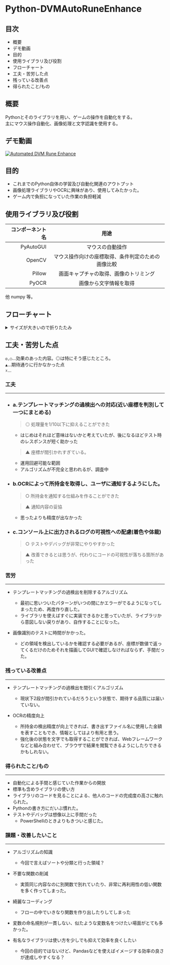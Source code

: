 # Python-DVMAutoRuneEnhance

## 目次
+ 概要
+ デモ動画
+ 目的
+ 使用ライブラリ及び役割
+ フローチャート
+ 工夫・苦労した点
+ 残っている改善点
+ 得られたこと/もの  

## 概要
  
Pythonとそのライブラリを用い、ゲームの操作を自動化をする。  
主にマウス操作自動化、画像処理と文字認識を使用する。

## デモ動画

[![Automated DVM Rune Enhance](https://img.youtube.com/vi/fQdml7Xbw2A/0.jpg)](https://www.youtube.com/watch?v=fQdml7Xbw2A)

## 目的

+ これまでのPython自体の学習及び自動化関連のアウトプット  
+ 画像処理ライブラリやOCRに興味があり、使用してみたかった。
+ ゲーム内で負担になっていた作業の負担軽減

## 使用ライブラリ及び役割

|コンポーネント名|用途|
|---:|:---:|
|PyAutoGUI|マウスの自動操作|
|OpenCV|マウス操作向けの座標取得、条件判定のための画像比較|
|Pillow|画面キャプチャの取得、画像のトリミング|
|PyOCR|画像から文字情報を取得|  
  

他 numpy 等。  
  

## フローチャート

<details><summary>サイズが大きいので折りたたみ</summary>

![フローチャート](https://github.com/StarsandLabo/Python-DVMAutoRuneEnhance/blob/main/program/flowchart_2022-04-17.jpg)  

</details>

## 工夫・苦労した点

`◎,○`…効果のあった内容。◎は特にそう感じたところ。  
`▲`…期待通りに行かなかった点  
`☓`…

### 工夫  
---

+ ### a.テンプレートマッチングの過検出への対応(近い座標を判別して一つにまとめる)  
    > ◎ 処理量を1/10以下に抑えることができた  
    + はじめはそれほど意味はないかと考えていたが、後になるほどテスト時のレスポンスが短く助かった
    
    > ▲ 座標が間引かれすぎている。  
    + 運用回避可能な範囲  
    + アルゴリズムが不完全と思われるが、調査中  
    
+ ### b.OCRによって所持金を取得し、ユーザに通知するようにした。  
    > ○ 所持金を通知する仕組みを作ることができた  

    > ▲ 通知内容の妥協  
    + 思ったよりも精度が出なかった  

+ ### c.コンソール上に出力されるログの可視性への配慮(着色や体裁)  
    > ○ テストやデバッグが非常にやりやすかった  

    > ▲ 改善できるとは思うが、代わりにコードの可視性が落ちる箇所があった  

### 苦労
---

+ テンプレートマッチングの過検出を削除するアルゴリズム  
  + 最初に思いついたパターンがいつの間にかエラーがでるようになってしまったため、再度作り直した。
  + ライブラリを使えばすぐに実装できるかと思っていたが、ライブラリから意図しない戻りがあり、自作することになった。

+ 画像識別のテストに時間がかかった。  
  + どの領域を検出しているかを確認する必要があるが、座標が数値で返ってくるだけのためそれを描画してGUIで確認しなければならず、手間だった。  




### 残っている改善点
---

+ テンプレートマッチングの過検出を間引くアルゴリズム  
  + 現状下2段が間引かれているだろうという状態で、期待する品質には届いていない。  

+ OCRの精度向上  
  + 所持金の検出精度が向上できれば、書き出すファイル名に使用した金額を表すこともでき、情報としてはより有用と思う。  
  + 強化後の状態を文字でも取得することができれば、Webフレームワークなどと組み合わせて、ブラウザで結果を閲覧できるようにしたりできるかもしれない。  


### 得られたこと/もの
---

+ 自動化による手間と感じていた作業からの開放
+ 標準も含めライブラリの使い方
+ ライブラリのコードを見ることによる、他人のコードの完成度の高さに触れられた。
+ Pythonの書き方にだいぶ慣れた。
+ テストやデバッグは想像以上に手間だった
  + PowerShellのときよりもきついと感じた。

### 課題・改善したいこと
---

+ アルゴリズムの知識  
  + 今回で言えばソートや分類と行った領域？  
  
+ 不要な関数の削減  
  + 実質同じ内容なのに別関数で別れていたり、非常に再利用性の低い関数を多く作ってしまった。  
  
+ 綺麗なコーディング  
  + フローの中でいきなり関数を作り出したりしてしまった  

+ 変数の命名規則が一貫しない、似たような変数名をつけたい場面がとても多かった。

+ 有名なライブラリは使い方を少しでも抑えて効率を良くしたい
  + 今回の目的ではないけど、Pandasなどを使えばイメージする効率の良さが達成しやすくなる？